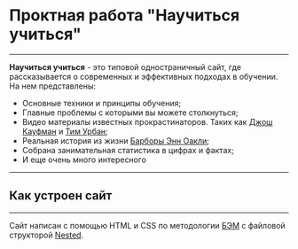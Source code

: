# **Проктная работа "Научиться учиться"**

---

**Научиться учиться** - это типовой одностраничный сайт, где рассказывается о современных и эффективных подходах в обучении.
На нем представлены:

- Основные техники и принципы обучения;
- Главные проблемы с которыми вы можете столкнуться;
- Видео материалы известных прокрастинаторов. Таких как [Джош Кауфман](https://www.youtube.com/watch?v=5MgBikgcWnY&ab_channel=TEDxTalks) и [Тим Урбан](https://www.youtube.com/watch?v=arj7oStGLkU&ab_channel=TED);
- Реальная история из жизни [Барборы Энн Оакли](https://ru.wikipedia.org/wiki/Оакли,_Барбара);
- Собрана занимательная статистика в цифрах и фактах;
- И еще очень много интересного

---

## Как устроен сайт

---

Сайт написан с помощью HTML и CSS по методологии [БЭМ](https://ru.bem.info/ "Блок Элемент Модиффикатор") с файловой структорой [Nested](https://ru.bem.info/methodology/filestructure/#nested "Классическая схема организации файловой структуры БЭМ").
